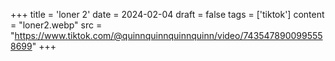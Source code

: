 +++
title = 'loner 2'
date = 2024-02-04
draft = false
tags = ['tiktok']
content = "loner2.webp"
src = "https://www.tiktok.com/@quinnquinnquinnquinn/video/7435478900995558699"
+++